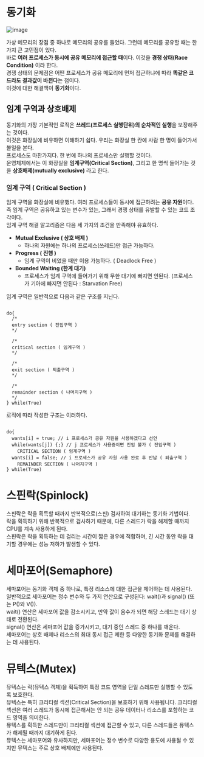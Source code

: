 # 동기화

![image](https://github.com/dlrkdus/CS_STUDY/assets/99721126/5b793496-5986-4672-bbe1-d82225955c6a)

가상 메모리의 장점 중 하나로 메모리의 공유를 들었다. 그런데 메모리를 공유할 때는 한 가지 큰 고민점이 있다. <br>
바로 **여러 프로세스가 동시에 공유 메모리에 접근할 때**이다. 이것을 **경쟁 상태(Race Condition)** 이라 한다. <br>
경쟁 상태의 문제점은 어떤 프로세스가 공유 메모리에 먼저 접근하냐에 따라 **똑같은 코드라도 결과값이 바뀐다**는 점이다. <br>
이것에 대한 해결책이 **동기화**이다. <br>

## 임계 구역과 상호배제 

동기화의 가장 기본적인 로직은 **쓰레드(프로세스 실행단위)의 순차적인 실행**을 보장해주는 것이다. <br>
이것은 화장실에 비유하면 이해하기 쉽다. 우리는 화장실 한 칸에 사람 한 명이 들어가서 볼일을 본다. <br>
프로세스도 마찬가지다. 한 번에 하나의 프로세스만 실행할 것이다. <br>
운영체제에서는 이 화장실을 **임계구역(Critical Section)**, 그리고 한 명씩 들어가는 것을 **상호배제(mutually exclusive)** 라고 한다. 

### 임계 구역 ( Critical Section )

임계 구역을 화장실에 비유했다. 여러 프로세스들이 동시에 접근하려는 **공유 자원**이다. <br>
즉 임계 구역은 공유하고 있는 변수가 있는, 그래서 경쟁 상태를 유발할 수 있는 코드 조각이다. <br>
임계 구역 해결 알고리즘은 다음 세 가지의 조건을 만족해야 유효하다. <br>

- **Mutual Exclusive ( 상호 배제 )**
  - 하나의 자원에는 하나의 프로세스(쓰레드)만 접근 가능하다.
- **Progress ( 진행 )**
  - 임계 구역이 비었을 때만 이용 가능하다. ( Deadlock Free )
- **Bounded Waiting (한계 대기)**
  - 프로세스가 임계 구역에 들어가기 위해 무한 대기에 빠지면 안된다. (프로세스가 기아에 빠지면 안된다 : Starvation Free)
 
임계 구역은 일반적으로 다음과 같은 구조를 지닌다.

```

do{
  /*
  entry section ( 진입구역 )
  */

  /*
  critical section ( 임계구역 )  
  */

  /*
  exit section ( 퇴출구역 )
  */

  /*
  remainder section ( 나머지구역 )
  */
} while(True)

```

로직에 따라 작성한 구조는 이러하다. <br>

```

do{
  wants[i] = true; // i 프로세스가 공유 자원을 사용하겠다고 선언
  while(wants[j]) {;} // j 프로세스가 사용중이면 진입 불가 ( 진입구역 )
    CRITICAL SECTION ( 임계구역 )
  wants[i] = false; // i 프로세스가 공유 자원 사용 완료 후 반납 ( 퇴출구역 )
    REMAINDER SECTION ( 나머지구역 )
} while(True)

```

# 스핀락(Spinlock)

스핀락은 락을 획득할 때까지 반복적으로(스핀) 검사하여 대기하는 동기화 기법이다. <br>
락을 획득하기 위해 반복적으로 검사하기 때문에, 다른 스레드가 락을 해제할 때까지 CPU를 계속 사용하게 된다. <br>
스핀락은 락을 획득하는 데 걸리는 시간이 짧은 경우에 적합하며, 긴 시간 동안 락을 대기할 경우에는 성능 저하가 발생할 수 있다. <br>

# 세마포어(Semaphore)

세마포어는 동기화 객체 중 하나로, 특정 리소스에 대한 접근을 제어하는 데 사용된다. <br>
일반적으로 세마포어는 정수 변수와 두 가지 연산으로 구성된다: wait()과 signal() (또는 P()와 V()). <br>
wait() 연산은 세마포어 값을 감소시키고, 만약 값이 음수가 되면 해당 스레드는 대기 상태로 전환된다. <br>
signal() 연산은 세마포어 값을 증가시키고, 대기 중인 스레드 중 하나를 깨운다. <br>
세마포어는 상호 배제나 리소스의 최대 동시 접근 제한 등 다양한 동기화 문제를 해결하는 데 사용된다. <br>

# 뮤텍스(Mutex)

뮤텍스는 락(뮤텍스 객체)을 획득하여 특정 코드 영역을 단일 스레드만 실행할 수 있도록 보호한다. <br>
뮤텍스는 특히 크리티컬 섹션(Critical Section)을 보호하기 위해 사용됩니다. 크리티컬 섹션은 여러 스레드가 동시에 접근해서는 안 되는 공유 데이터나 리소스를 포함하는 코드 영역을 의미한다. <br>
뮤텍스를 획득한 스레드만이 크리티컬 섹션에 접근할 수 있고, 다른 스레드들은 뮤텍스가 해제될 때까지 대기하게 된다. <br>
뮤텍스는 세마포어와 유사하지만, 세마포어는 정수 변수로 다양한 용도에 사용될 수 있지만 뮤텍스는 주로 상호 배제에만 사용된다. <br>




